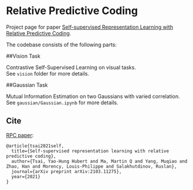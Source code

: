 # Relative Predictive Coding
Project page for paper [Self-supervised Representation Learning with Relative Predictive Coding](https://arxiv.org/abs/2103.11275).  

The codebase consists of the following parts: 

##Vision Task

Contrastive Self-Supervised Learning on visual tasks.  
See `vision` folder for more details.  

##Gaussian Task

Mutual Information Estimation on two Gaussians with varied correlation.  
See `gaussian/Gaussian.ipynb` for more details.  

## Cite

[RPC paper](https://arxiv.org/abs/2103.11275):

```
@article{tsai2021self,
  title={Self-supervised representation learning with relative predictive coding},
  author={Tsai, Yao-Hung Hubert and Ma, Martin Q and Yang, Muqiao and Zhao, Han and Morency, Louis-Philippe and Salakhutdinov, Ruslan},
  journal={arXiv preprint arXiv:2103.11275},
  year={2021}
}
```

